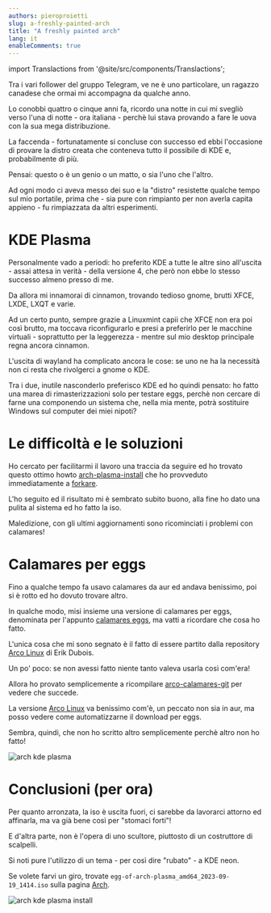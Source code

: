 ```yaml
---
authors: pieroproietti
slug: a-freshly-painted-arch
title: "A freshly painted arch"
lang: it
enableComments: true
---
```


import Translactions from '@site/src/components/Translactions';

<Translactions />

Tra i vari follower del gruppo Telegram, ve ne è uno particolare, un ragazzo canadese che ormai mi accompagna da qualche anno.

Lo conobbi quattro o cinque anni fa, ricordo una notte in cui mi svegliò verso l'una di notte - ora italiana - perchè lui stava provando a fare le uova con la sua mega distribuzione.

La faccenda - fortunatamente si concluse con successo ed ebbi l'occasione di provare la distro creata che conteneva tutto il possibile di KDE e, probabilmente di più.

Pensai: questo o è un genio o un matto, o sia l'uno che l'altro.

Ad ogni modo ci aveva messo dei suo e la "distro" resistette qualche tempo sul mio portatile, prima che - sia pure con rimpianto per non averla capita appieno - fu rimpiazzata da altri esperimenti.

# KDE Plasma
Personalmente vado a periodi: ho preferito KDE a tutte le altre sino all'uscita - assai attesa in verità - della versione 4, che però non ebbe lo stesso successo almeno presso di me.

Da allora mi innamorai di cinnamon, trovando tedioso gnome, brutti XFCE, LXDE, LXQT e varie.

Ad un certo punto, sempre grazie a Linuxmint capii che XFCE non era poi così brutto, ma toccava riconfigurarlo e presi a preferirlo per le macchine virtuali - soprattutto per la leggerezza - mentre sul mio desktop principale regna ancora cinnamon.

L'uscita di wayland ha complicato ancora le cose: se uno ne ha la necessità non ci resta che rivolgerci a gnome o KDE.

Tra i due, inutile nasconderlo preferisco KDE ed ho quindi pensato: ho fatto una marea di rimasterizzazioni solo per testare eggs, perchè non cercare di farne una componendo un sistema che, nella mia mente, potrà sostituire Windows sul computer dei miei nipoti?

# Le difficoltà e le soluzioni
Ho cercato per facilitarmi il lavoro una traccia da seguire ed ho trovato questo ottimo howto [arch-plasma-install](https://github.com/XxAcielxX/arch-plasma-install) che ho provveduto immediatamente a [forkare](https://github.com/pieroproietti/arch-plasma-install).

L'ho seguito ed il risultato mi è sembrato subito buono, alla fine ho dato una pulita al sistema ed ho fatto la iso.

Maledizione, con gli ultimi aggiornamenti sono ricominciati i problemi con calamares!

# Calamares per eggs

Fino a qualche tempo fa usavo calamares da aur ed andava benissimo, poi si è rotto ed ho dovuto trovare altro.

In qualche modo, misi insieme una versione di calamares per eggs, denominata per l'appunto [calamares eggs](https://github.com/pieroproietti/eggs-pkgbuilds/tree/master/aur/calamares-eggs), ma vatti a ricordare che cosa ho fatto.

L'unica cosa che mi sono segnato è il fatto di essere partito dalla repository [Arco Linux](https://github.com/arcolinux/arcolinux-pkgbuild-calamares) di Erik Dubois.

Un po' poco: se non avessi fatto niente tanto valeva usarla così com'era!

Allora ho provato semplicemente a ricompilare [arco-calamares-git](https://github.com/arcolinux/arcolinux-pkgbuild-calamares/tree/master/arco-calamares-git) per vedere che succede.

La versione [Arco Linux](https://github.com/arcolinux/arcolinux-pkgbuild-calamares) va benissimo com'è, un peccato non sia in aur, ma posso vedere come automatizzarne il download per eggs.

Sembra, quindi, che non ho scritto altro semplicemente perchè altro non ho fatto!

![arch kde plasma](/images/arch-kde-plasma.png)


# Conclusioni (per ora)

Per quanto arronzata, la iso è uscita fuori, ci sarebbe da lavorarci attorno ed affinarla, ma va già bene così per "stomaci forti"!

E d'altra parte, non è l'opera di uno scultore, piuttosto di un costruttore di scalpelli.

Si noti pure l'utilizzo di un tema - per così dire "rubato" - a KDE neon.

Se volete farvi un giro, trovate `egg-of-arch-plasma_amd64_2023-09-19_1414.iso` sulla pagina [Arch](https://sourceforge.net/projects/penguins-eggs/files/ISOS/arch/).

![arch kde plasma install](/images/arch-kde-plasma-install.png)
